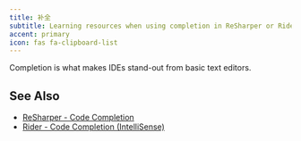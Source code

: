 ```yaml
---
title: 补全
subtitle: Learning resources when using completion in ReSharper or Rider
accent: primary
icon: fas fa-clipboard-list
---
```


Completion is what makes IDEs stand-out from basic text editors.

## See Also
- [ReSharper - Code Completion](https://www.jetbrains.com/resharper/features/code_completion.html)
- [Rider - Code Completion (IntelliSense)](https://www.jetbrains.com/help/rider/Auto-Completing_Code.html)

